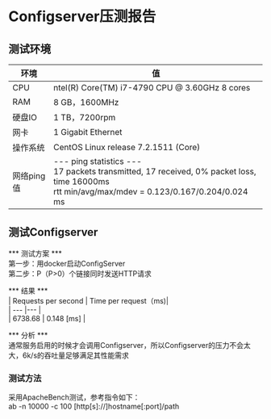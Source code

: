 
# Configserver压测报告

## 测试环境  

|环境 | 值 |     
|--- | --- |  
|CPU | ntel(R) Core(TM) i7-4790 CPU @ 3.60GHz 8 cores |  
|RAM |	8 GB，1600MHz |  
|硬盘IO |	1 TB，7200rpm |  
|网卡 |	1 Gigabit Ethernet |  
|操作系统 |	CentOS Linux release 7.2.1511 (Core) |  
| 网络ping值 | --- ping statistics --- <br/> 17 packets transmitted, 17 received, 0% packet loss, time 16000ms<br/>rtt min/avg/max/mdev = 0.123/0.167/0.204/0.024 ms|  

## 测试Configserver

*** 测试方案 ***  
第一步：用docker启动ConfigServer  
第二步：P（P>0）个链接同时发送HTTP请求  

*** 结果 ***  
| Requests per second | Time per request（ms)|  
| --- |--- |   
|  6738.68 | 0.148 [ms] |

*** 分析 ***  
通常服务启用的时候才会调用Configserver，所以Configserver的压力不会太大，6k/s的吞吐量足够满足其性能需求 

### 测试方法  
采用ApacheBench测试，参考指令如下：  
 ab -n 10000 -c 100 [http[s]://]hostname[:port]/path  

